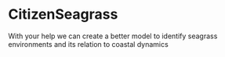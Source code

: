 # CitizenSeagrass
With your help we can create a better model to identify seagrass environments and its relation to coastal dynamics
